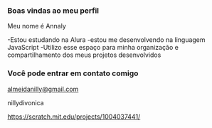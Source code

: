 ### Boas vindas ao meu perfil 

Meu nome é Annaly

-Estou estudando na Alura
-estou me desenvolvendo na linguagem  JavaScript
-Utilizo esse espaço para minha organização e compartilhamento dos meus projetos desenvolvidos

### Você pode entrar em contato comigo 

almeidanilly@gmail.com

nillydivonica


https://scratch.mit.edu/projects/1004037441/
